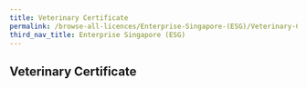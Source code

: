 ```yaml
---
title: Veterinary Certificate
permalink: /browse-all-licences/Enterprise-Singapore-(ESG)/Veterinary-Certificate
third_nav_title: Enterprise Singapore (ESG)
---
```

## Veterinary Certificate
